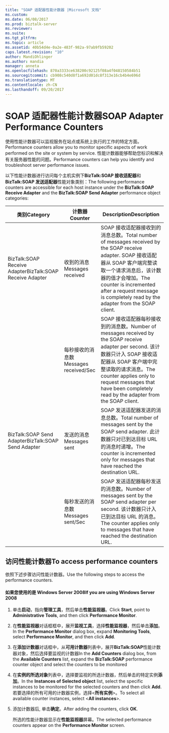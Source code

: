 ```yaml
---
title: "SOAP 适配器性能计数器 |Microsoft 文档"
ms.custom: 
ms.date: 06/08/2017
ms.prod: biztalk-server
ms.reviewer: 
ms.suite: 
ms.tgt_pltfrm: 
ms.topic: article
ms.assetid: 40b54d4e-0a2e-483f-982a-97ab9fb59202
caps.latest.revision: "10"
author: MandiOhlinger
ms.author: mandia
manager: anneta
ms.openlocfilehash: 870a3333ce638200c92125f08a4f048150584b51
ms.sourcegitcommit: cb908c540d8f1a692d01dc8f313e16cb4b4e696d
ms.translationtype: MT
ms.contentlocale: zh-CN
ms.lasthandoff: 09/20/2017
---
```

# <a name="soap-adapter-performance-counters"></a><span data-ttu-id="4d875-102">SOAP 适配器性能计数器</span><span class="sxs-lookup"><span data-stu-id="4d875-102">SOAP Adapter Performance Counters</span></span>
<span data-ttu-id="4d875-103">使用性能计数器可以监视服务在站点或系统上执行的工作的特定方面。</span><span class="sxs-lookup"><span data-stu-id="4d875-103">Performance counters allow you to monitor specific aspects of work performed on the site or system by service.</span></span> <span data-ttu-id="4d875-104">性能计数器能够帮助您标识和解决有关服务器性能的问题。</span><span class="sxs-lookup"><span data-stu-id="4d875-104">Performance counters can help you identify and troubleshoot server performance issues.</span></span>  
  
 <span data-ttu-id="4d875-105">以下性能计数器进行访问每个主机实例下**BizTalk:SOAP 接收适配器**和**BizTalk:SOAP 发送适配器**性能对象类别：</span><span class="sxs-lookup"><span data-stu-id="4d875-105">The following performance counters are accessible for each host instance under the **BizTalk:SOAP Receive Adapter** and the **BizTalk:SOAP Send Adapter** performance object categories:</span></span>  
  
|<span data-ttu-id="4d875-106">**类别**</span><span class="sxs-lookup"><span data-stu-id="4d875-106">**Category**</span></span>|<span data-ttu-id="4d875-107">**计数器**</span><span class="sxs-lookup"><span data-stu-id="4d875-107">**Counter**</span></span>|<span data-ttu-id="4d875-108">**Description**</span><span class="sxs-lookup"><span data-stu-id="4d875-108">**Description**</span></span>|  
|------------------|-----------------|---------------------|  
|<span data-ttu-id="4d875-109">BizTalk:SOAP Receive Adapter</span><span class="sxs-lookup"><span data-stu-id="4d875-109">BizTalk:SOAP Receive Adapter</span></span>|<span data-ttu-id="4d875-110">收到的消息</span><span class="sxs-lookup"><span data-stu-id="4d875-110">Messages received</span></span>|<span data-ttu-id="4d875-111">SOAP 接收适配器接收到的消息总数。</span><span class="sxs-lookup"><span data-stu-id="4d875-111">Total number of messages received by the SOAP receive adapter.</span></span> <span data-ttu-id="4d875-112">SOAP 接收适配器从 SOAP 客户端完整读取一个请求消息后，该计数器的值才会增加。</span><span class="sxs-lookup"><span data-stu-id="4d875-112">The counter is incremented after a request message is completely read by the adapter from the SOAP client.</span></span>|  
||<span data-ttu-id="4d875-113">每秒接收的消息数</span><span class="sxs-lookup"><span data-stu-id="4d875-113">Messages received/Sec</span></span>|<span data-ttu-id="4d875-114">SOAP 接收适配器每秒接收到的消息数。</span><span class="sxs-lookup"><span data-stu-id="4d875-114">Number of messages received by the SOAP receive adapter per second.</span></span> <span data-ttu-id="4d875-115">该计数器只计入 SOAP 接收适配器从 SOAP 客户端中完整读取的请求消息。</span><span class="sxs-lookup"><span data-stu-id="4d875-115">The counter applies only to request messages that have been completely read by the adapter from the SOAP client.</span></span>|  
|<span data-ttu-id="4d875-116">BizTalk:SOAP Send Adapter</span><span class="sxs-lookup"><span data-stu-id="4d875-116">BizTalk:SOAP Send Adapter</span></span>|<span data-ttu-id="4d875-117">发送的消息</span><span class="sxs-lookup"><span data-stu-id="4d875-117">Messages sent</span></span>|<span data-ttu-id="4d875-118">SOAP 发送适配器发送的消息总数。</span><span class="sxs-lookup"><span data-stu-id="4d875-118">Total number of messages sent by the SOAP send adapter.</span></span> <span data-ttu-id="4d875-119">此计数器只对已到达目标 URL 的消息时递增。</span><span class="sxs-lookup"><span data-stu-id="4d875-119">The counter is incremented only for messages that have reached the destination URL.</span></span>|  
||<span data-ttu-id="4d875-120">每秒发送的消息数</span><span class="sxs-lookup"><span data-stu-id="4d875-120">Messages sent/Sec</span></span>|<span data-ttu-id="4d875-121">SOAP 发送适配器每秒发送的消息数。</span><span class="sxs-lookup"><span data-stu-id="4d875-121">Number of messages sent by the SOAP send adapter per second.</span></span> <span data-ttu-id="4d875-122">该计数器只计入已到达目标 URL 的消息。</span><span class="sxs-lookup"><span data-stu-id="4d875-122">The counter applies only to messages that have reached the destination URL.</span></span>|  
  
## <a name="to-access-performance-counters"></a><span data-ttu-id="4d875-123">访问性能计数器</span><span class="sxs-lookup"><span data-stu-id="4d875-123">To access performance counters</span></span>  
 <span data-ttu-id="4d875-124">依照下述步骤访问性能计数器。</span><span class="sxs-lookup"><span data-stu-id="4d875-124">Use the following steps to access the performance counters.</span></span>  
  
#### <a name="if-you-are-using-windows-server-2008"></a><span data-ttu-id="4d875-125">如果您使用的是 Windows Server 2008</span><span class="sxs-lookup"><span data-stu-id="4d875-125">If you are using Windows Server 2008</span></span>  
  
1.  <span data-ttu-id="4d875-126">单击**启动**，指向**管理工具**，然后单击**性能监视器**。</span><span class="sxs-lookup"><span data-stu-id="4d875-126">Click **Start**, point to **Administrative Tools**, and then click **Performance Monitor**.</span></span>  
  
2.  <span data-ttu-id="4d875-127">在**性能监视器**对话框框中，展开**监视工具**，选择**性能监视器**，然后单击**添加**。</span><span class="sxs-lookup"><span data-stu-id="4d875-127">In the **Performance Monitor** dialog box, expand **Monitoring Tools**, select **Performance Monitor**, and then click **Add**.</span></span>  
  
3.  <span data-ttu-id="4d875-128">在**添加计数器**对话框中，从**可用计数器**列表中，展开**BizTalk:SOAP**性能计数器对象，然后选择要监视的计数器</span><span class="sxs-lookup"><span data-stu-id="4d875-128">In the **Add Counters** dialog box, from the **Available Counters** list, expand the **BizTalk:SOAP** performance counter object and select the counters to be monitored</span></span>  
  
4.  <span data-ttu-id="4d875-129">在**实例的所选对象**列表中，选择要监视的所选计数器，然后单击的特定实例**添加**。</span><span class="sxs-lookup"><span data-stu-id="4d875-129">In the **Instances of Selected object** list, select the specific instances to be monitored for the selected counters and then click **Add**.</span></span> <span data-ttu-id="4d875-130">若要选择的所有可用的计数器实例，选择\<**所有实例**>。</span><span class="sxs-lookup"><span data-stu-id="4d875-130">To select all available counter instances, select \<**All instances**>.</span></span>  
  
5.  <span data-ttu-id="4d875-131">添加计数器后, 单击**确定**。</span><span class="sxs-lookup"><span data-stu-id="4d875-131">After adding the counters, click **OK**.</span></span>  
  
     <span data-ttu-id="4d875-132">所选的性能计数器显示在**性能监视器**屏幕。</span><span class="sxs-lookup"><span data-stu-id="4d875-132">The selected performance counters appear on the **Performance Monitor** screen.</span></span>